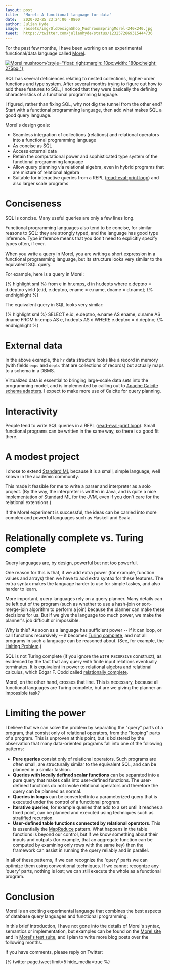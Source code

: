 ```yaml
---
layout: post
title:  "Morel: A functional language for data"
date:   2020-02-25 23:24:00 -0800
author: Julian Hyde
image:  /assets/img/OldDesignShop_MushroomSpringMorel-240x240.jpg
tweet:  https://twitter.com/julianhyde/status/1232572869315444736
---
```


For the past few months, I have been working on an experimental
functional/data language called
[Morel](https://github.com/hydromatic/morel).

[![Morel mushroom](/assets/img/OldDesignShop_MushroomSpringMorel-180x275.jpg "Morel mushroom (credit: OldDesignShop.com)"){:style="float: right;margin: 10px;width: 180px;height: 275px;"}](https://olddesignshop.com/wp-content/uploads/2015/03/OldDesignShop_MushroomSpringMorel-670x1024.jpg)

SQL has several deficiences relating to nested collections,
higher-order functions and type system. After several months trying to
figure out how to add these features to SQL, I noticed that they were
basically the defining characteristics of a functional programming
language.

I figured, rather than fixing SQL, why not dig the tunnel from the
other end?  Start with a functional programming language, then add what
makes SQL a good query language.

Morel's design goals:

* Seamless integration of collections (relations) and relational
  operators into a functional programming language
* As concise as SQL
* Access external data
* Retain the computational power and sophisticated type system of the
  functional programming language
* Allow query planning via relational algebra, even in hybrid programs
  that are mixture of relational algebra
* Suitable for interactive queries from a REPL
  ([read-eval-print loop](https://en.wikipedia.org/wiki/Read%E2%80%93eval%E2%80%93print_loop))
  and also larger scale programs

# Conciseness

SQL is concise. Many useful queries are only a few lines long.

Functional programming languages also tend to be concise, for similar
reasons to SQL: they are strongly typed, and the language has good
type inference. Type inference means that you don't need to explicitly
specify types often, if ever.

When you write a query in Morel, you are writing a short expression in
a functional programming language, but its structure looks very
similar to the equivalent SQL query.

For example, here is a query in Morel:

{% highlight sml %}
from e in hr.emps,
    d in hr.depts
where e.deptno = d.deptno
yield {e.id, e.deptno, ename = e.name, dname = d.name};
{% endhighlight %}

The equivalent query in SQL looks very similar:

{% highlight sml %}
SELECT e.id, e.deptno, e.name AS ename, d.name AS dname
FROM hr.emps AS e,
    hr.depts AS d
WHERE e.deptno = d.deptno;
{% endhighlight %}

# External data

In the above example, the `hr` data structure looks like a record in
memory (with fields `emps` and `depts` that are collections of
records) but actually maps to a schema in a DBMS.

Virtualized data is essential to bringing large-scale data sets into
the programming model, and is implemented by calling out to
[Apache Calcite schema adapters](https://calcite.apache.org/docs/adapter.html).
I expect to make more use of Calcite for query planning.

# Interactivity

People tend to write SQL queries in a REPL
([read-eval-print loop](https://en.wikipedia.org/wiki/Read%E2%80%93eval%E2%80%93print_loop)).
Small functional programs can be written in the same way, so there is
a good fit there.

# A modest project

I chose to extend
[Standard ML](https://en.wikipedia.org/wiki/Standard_ML) because it is
a small, simple language, well known in the academic community.

This made it feasible for me to write a parser and interpreter as a
solo project. (By the way, the interpreter is written in Java, and is
quite a nice implementation of Standard ML for the JVM, even if you
don't care for the relational extensions.)

If the Morel experiment is successful, the ideas can be carried into
more complex and powerful languages such as Haskell and Scala.

# Relationally complete vs. Turing complete

Query languages are, by design, powerful but not too powerful.

One reason for this is that, if we add extra power (for example,
function values and arrays) then we have to add extra syntax for these
features. The extra syntax makes the language harder to use for simple
taskes, and also harder to learn.

More important, query languages rely on a query planner.  Many details
can be left out of the program (such as whether to use a hash-join or
sort-merge-join algorithm to perform a join) because the planner can
make these decisions for us.  But if we give the language too much
power, we make the planner's job difficult or impossible.

Why is this? As soon as a language has sufficient power -- if it can loop,
or call functions recursively -- it becomes
[Turing complete](https://en.wikipedia.org/wiki/Turing_completeness),
and not all programs in such a language can be reasoned about. (See,
for example, the
[Halting Problem](https://en.wikipedia.org/wiki/Halting_problem).)

SQL is not Turing complete (if you ignore the `WITH RECURSIVE`
construct), as evidenced by the fact that any query with finite input
relations eventually terminates. It is equivalent in power to
relational algebra and relational calculus, which Edgar F. Codd called
[relationally complete](https://en.wikipedia.org/wiki/Codd%27s_theorem).

Morel, on the other hand, crosses that line. This is necessary,
because all functional languages are Turing complete, but are we
giving the planner an impossible task?

# Limiting the power

I believe that we can solve the problem by separating the "query"
parts of a program, that consist only of relational operators, from
the "looping" parts of a program. This is unproven at this point, but
is bolstered by the observation that many data-oriented programs fall
into one of the following patterns:

* **Pure queries** consist only of relational operators. Such programs
  are often small, are structurally similar to the equivalent SQL, and
  can be planned in a similar fashion.
* **Queries with locally defined scalar functions** can be separated
  into a pure query that makes calls into user-defined functions. The
  user-defined functions do not invoke relational operators and
  therefore the query can be planned as normal.
* **Queries in loops** can be converted into a parameterized query
  that is executed under the control of a functional program.
* **Iterative queries**, for example queries that add to a set until
  it reaches a fixed point, can be planned and executed using
  techniques such as
  [stratified recursion](http://infolab.stanford.edu/~ullman/fcdb/spr99/lec13.pdf).
* **User-defined table functions connected by relational
  operators**. This is essentially the
  [MapReduce](https://en.wikipedia.org/wiki/MapReduce) pattern.  What
  happens in the table functions is beyond our control, but if we know
  something about their inputs and outputs (for example, that an
  aggregate function can be computed by examining only rows with the
  same key) then the framework can assist in running the query
  reliably and in parallel.

In all of these patterns, if we can recognize the 'query' parts we can
optimize them using conventional techniques. If we cannot recognize
any 'query' parts, nothing is lost; we can still execute the whole as
a functional program.

# Conclusion

Morel is an exciting experimental language that combines the best
aspects of database query languages and functional programming.

In this brief introduction, I have not gone into the details of
Morel's syntax, semantics or implementation, but examples can be found
on the
[Morel site](https://github.com/hydromatic/morel/blob/main/README.md)
and in
[Morel's test suite](https://github.com/hydromatic/morel/tree/main/src/test/resources/script),
and I plan to write more blog posts over the following months.

If you have comments, please reply on Twitter:

<div data_dnt="true">
{% twitter page.tweet limit=5 hide_media=true %}
</div>
